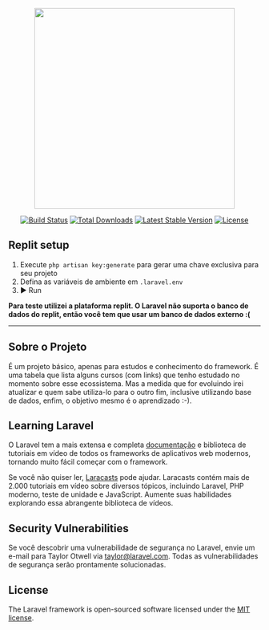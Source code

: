 <p align="center"><a href="https://laravel.com" target="_blank"><img src="https://raw.githubusercontent.com/laravel/art/master/logo-lockup/5%20SVG/2%20CMYK/1%20Full%20Color/laravel-logolockup-cmyk-red.svg" width="400"></a></p>

<p align="center">
<a href="https://travis-ci.org/laravel/framework"><img src="https://travis-ci.org/laravel/framework.svg" alt="Build Status"></a>
<a href="https://packagist.org/packages/laravel/framework"><img src="https://img.shields.io/packagist/dt/laravel/framework" alt="Total Downloads"></a>
<a href="https://packagist.org/packages/laravel/framework"><img src="https://img.shields.io/packagist/v/laravel/framework" alt="Latest Stable Version"></a>
<a href="https://packagist.org/packages/laravel/framework"><img src="https://img.shields.io/packagist/l/laravel/framework" alt="License"></a>
</p>

## Replit setup
1. Execute `php artisan key:generate` para gerar uma chave exclusiva para seu projeto
1. Defina as variáveis de ambiente em `.laravel.env`
1. ▶ Run

**Para teste utilizei a plataforma replit. O Laravel não suporta o banco de dados do replit, então você tem que usar um banco de dados externo :(**

----

## Sobre o Projeto

É um projeto básico, apenas para estudos e conhecimento do framework. É uma tabela que lista alguns cursos (com links) que tenho estudado no momento sobre esse ecossistema. Mas a medida que for evoluindo irei atualizar e quem sabe utiliza-lo para o outro fim, inclusive utilizando base de dados, enfim, o objetivo mesmo é o aprendizado :-). 

## Learning Laravel

O Laravel tem a mais extensa e completa [documentação](https://laravel.com/docs) e biblioteca de tutoriais em vídeo de todos os frameworks de aplicativos web modernos, tornando muito fácil começar com o framework.

Se você não quiser ler, [Laracasts](https://laracasts.com) pode ajudar. Laracasts contém mais de 2.000 tutoriais em vídeo sobre diversos tópicos, incluindo Laravel, PHP moderno, teste de unidade e JavaScript. Aumente suas habilidades explorando essa abrangente biblioteca de vídeos.


## Security Vulnerabilities

Se você descobrir uma vulnerabilidade de segurança no Laravel, envie um e-mail para Taylor Otwell via [taylor@laravel.com](mailto:taylor@laravel.com). Todas as vulnerabilidades de segurança serão prontamente solucionadas.

## License

The Laravel framework is open-sourced software licensed under the [MIT license](https://opensource.org/licenses/MIT).

